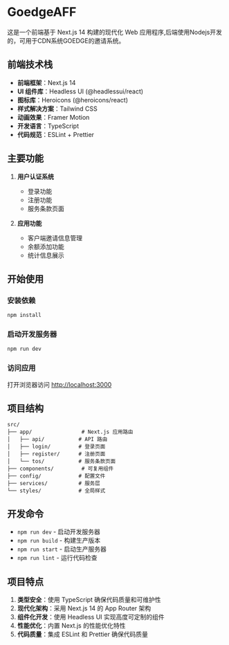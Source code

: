 # GoedgeAFF

这是一个前端基于 Next.js 14 构建的现代化 Web 应用程序,后端使用Nodejs开发的，可用于CDN系统GOEDGE的邀请系统。

## 前端技术栈

- **前端框架**：Next.js 14
- **UI 组件库**：Headless UI (@headlessui/react)
- **图标库**：Heroicons (@heroicons/react)
- **样式解决方案**：Tailwind CSS
- **动画效果**：Framer Motion
- **开发语言**：TypeScript
- **代码规范**：ESLint + Prettier

## 主要功能

1. **用户认证系统**
   - 登录功能
   - 注册功能
   - 服务条款页面

2. **应用功能**
   - 客户端邀请信息管理
   - 余额添加功能
   - 统计信息展示

## 开始使用

### 安装依赖

```bash
npm install
```

### 启动开发服务器

```bash
npm run dev
```

### 访问应用

打开浏览器访问 [http://localhost:3000](http://localhost:3000)

## 项目结构

```
src/
├── app/                # Next.js 应用路由
│   ├── api/           # API 路由
│   ├── login/         # 登录页面
│   ├── register/      # 注册页面
│   └── tos/           # 服务条款页面
├── components/         # 可复用组件
├── config/            # 配置文件
├── services/          # 服务层
└── styles/            # 全局样式
```

## 开发命令

- `npm run dev` - 启动开发服务器
- `npm run build` - 构建生产版本
- `npm run start` - 启动生产服务器
- `npm run lint` - 运行代码检查

## 项目特点

1. **类型安全**：使用 TypeScript 确保代码质量和可维护性
2. **现代化架构**：采用 Next.js 14 的 App Router 架构
3. **组件化开发**：使用 Headless UI 实现高度可定制的组件
4. **性能优化**：内置 Next.js 的性能优化特性
5. **代码质量**：集成 ESLint 和 Prettier 确保代码质量
